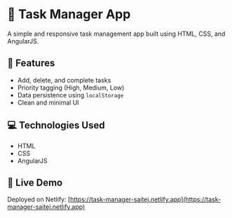 # 📝 Task Manager App

A simple and responsive task management app built using HTML, CSS, and AngularJS.

## 🚀 Features

- Add, delete, and complete tasks
- Priority tagging (High, Medium, Low)
- Data persistence using `localStorage`
- Clean and minimal UI

## 💻 Technologies Used

- HTML
- CSS
- AngularJS

## 🔗 Live Demo

Deployed on Netlify: [https://task-manager-saitej.netlify.app](https://task-manager-saitej.netlify.app)
